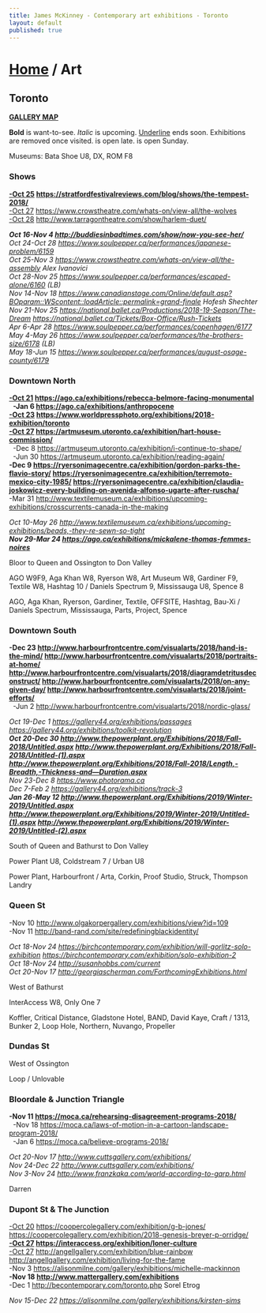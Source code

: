 ```yaml
---
title: James McKinney - Contemporary art exhibitions - Toronto
layout: default
published: true
---
```


# [Home](/) / Art

## Toronto

**[GALLERY MAP](https://www.google.com/maps/d/u/0/edit?mid=1sMiga7vQsqWdqEVQCqHsxjX2jeU)**

<span class="glyphicon glyphicon-info-sign" aria-hidden="true"></span> <strong>Bold</strong> is want-to-see. <em>Italic</em> is upcoming. <u>Underline</u> ends soon. Exhibitions are removed once visited. <span class="glyphicon glyphicon-time" aria-hidden="true"></span> is open late. <span class="glyphicon glyphicon-calendar" aria-hidden="true"></span> is open Sunday.

<span class="glyphicon glyphicon-calendar" aria-hidden="true"></span> <span class="glyphicon glyphicon-time" aria-hidden="true"></span> Museums: Bata Shoe U8, DX, ROM F8

### Shows

**<u>-Oct 25</u> <https://stratfordfestivalreviews.com/blog/shows/the-tempest-2018/>**  
<u>-Oct 27</u> <https://www.crowstheatre.com/whats-on/view-all/the-wolves>  
<u>-Oct 28</u> <http://www.tarragontheatre.com/show/harlem-duet/>  

_**Oct 16-Nov 4 <http://buddiesinbadtimes.com/show/now-you-see-her/>**_  
_Oct 24-Oct 28 <https://www.soulpepper.ca/performances/japanese-problem/6159>_  
_Oct 25-Nov 3 <https://www.crowstheatre.com/whats-on/view-all/the-assembly> Alex Ivanovici_  
_Oct 28-Nov 25 <https://www.soulpepper.ca/performances/escaped-alone/6160> (LB)_  
_Nov 14-Nov 18 <https://www.canadianstage.com/Online/default.asp?BOparam::WScontent::loadArticle::permalink=grand-finale> Hofesh Shechter_  
_Nov 21-Nov 25 <https://national.ballet.ca/Productions/2018-19-Season/The-Dream> <https://national.ballet.ca/Tickets/Box-Office/Rush-Tickets>_  
_Apr 6-Apr 28 <https://www.soulpepper.ca/performances/copenhagen/6177>_  
_May 4-May 26 <https://www.soulpepper.ca/performances/the-brothers-size/6178> (LB)_  
_May 18-Jun 15 <https://www.soulpepper.ca/performances/august-osage-county/6179>_  

### Downtown North

**<u>-Oct 21</u> <https://ago.ca/exhibitions/rebecca-belmore-facing-monumental>**  
  **-Jan 6 <https://ago.ca/exhibitions/anthropocene>**  
**<u>-Oct 23</u> <https://www.worldpressphoto.org/exhibitions/2018-exhibition/toronto>**  
**<u>-Oct 27</u> <https://artmuseum.utoronto.ca/exhibition/hart-house-commission/>**  
  -Dec 8 <https://artmuseum.utoronto.ca/exhibition/i-continue-to-shape/>  
  -Jun 30 <https://artmuseum.utoronto.ca/exhibition/reading-again/>  
**-Dec 9 <https://ryersonimagecentre.ca/exhibition/gordon-parks-the-flavio-story/> <https://ryersonimagecentre.ca/exhibition/terremoto-mexico-city-1985/> <https://ryersonimagecentre.ca/exhibition/claudia-joskowicz-every-building-on-avenida-alfonso-ugarte-after-ruscha/>**  
-Mar 31 <http://www.textilemuseum.ca/exhibitions/upcoming-exhibitions/crosscurrents-canada-in-the-making>  

_Oct 10-May 26 <http://www.textilemuseum.ca/exhibitions/upcoming-exhibitions/beads,-they-re-sewn-so-tight>_  
_**Nov 29-Mar 24 <https://ago.ca/exhibitions/mickalene-thomas-femmes-noires>**_  

<span class="glyphicon glyphicon-info-sign" aria-hidden="true"></span> Bloor to Queen and Ossington to Don Valley

<span class="glyphicon glyphicon-time" aria-hidden="true"></span> AGO W9F9, Aga Khan W8, Ryerson W8, Art Museum W8, Gardiner F9, Textile W8, Hashtag 10 / Daniels Spectrum 9, Mississauga U8, Spence 8

<span class="glyphicon glyphicon-calendar" aria-hidden="true"></span> AGO, Aga Khan, Ryerson, Gardiner, Textile, OFFSITE, Hashtag, Bau-Xi / Daniels Spectrum, Mississauga, Parts, Project, Spence

### Downtown South

**-Dec 23 <http://www.harbourfrontcentre.com/visualarts/2018/hand-is-the-mind/> <http://www.harbourfrontcentre.com/visualarts/2018/portraits-at-home/> <http://www.harbourfrontcentre.com/visualarts/2018/diagramdetritusdeconstruct/> <http://www.harbourfrontcentre.com/visualarts/2018/on-any-given-day/> <http://www.harbourfrontcentre.com/visualarts/2018/joint-efforts/>**  
  -Jun 2 <http://www.harbourfrontcentre.com/visualarts/2018/nordic-glass/>  

_Oct 19-Dec 1 <https://gallery44.org/exhibitions/passages> <https://gallery44.org/exhibitions/toolkit-revolution>_  
_**Oct 20-Dec 30 <http://www.thepowerplant.org/Exhibitions/2018/Fall-2018/Untitled.aspx> <http://www.thepowerplant.org/Exhibitions/2018/Fall-2018/Untitled-(1).aspx> <http://www.thepowerplant.org/Exhibitions/2018/Fall-2018/Length,-Breadth,-Thickness-and—Duration.aspx>**_  
_Nov 23-Dec 8 <https://www.photorama.ca>_  
_Dec 7-Feb 2 <https://gallery44.org/exhibitions/track-3>_  
_**Jan 26-May 12 <http://www.thepowerplant.org/Exhibitions/2019/Winter-2019/Untitled.aspx> <http://www.thepowerplant.org/Exhibitions/2019/Winter-2019/Untitled-(1).aspx> <http://www.thepowerplant.org/Exhibitions/2019/Winter-2019/Untitled-(2).aspx>**_  

<span class="glyphicon glyphicon-info-sign" aria-hidden="true"></span> South of Queen and Bathurst to Don Valley

<span class="glyphicon glyphicon-time" aria-hidden="true"></span> Power Plant U8, Coldstream 7 / Urban U8

<span class="glyphicon glyphicon-calendar" aria-hidden="true"></span> Power Plant, Harbourfront / Arta, Corkin, Proof Studio, Struck, Thompson Landry

### Queen St

-Nov 10 <http://www.olgakorpergallery.com/exhibitions/view?id=109>  
-Nov 11 <http://band-rand.com/site/redefiningblackidentity/>  

_Oct 18-Nov 24 <https://birchcontemporary.com/exhibition/will-gorlitz-solo-exhibition> <https://birchcontemporary.com/exhibition/solo-exhibition-2>_  
_Oct 18-Nov 24 <http://susanhobbs.com/current>_  
_Oct 20-Nov 17 <http://georgiascherman.com/ForthcomingExhibitions.html>_  

<span class="glyphicon glyphicon-info-sign" aria-hidden="true"></span> West of Bathurst

<span class="glyphicon glyphicon-time" aria-hidden="true"></span> InterAccess W8, Only One 7

<span class="glyphicon glyphicon-calendar" aria-hidden="true"></span> Koffler, Critical Distance, Gladstone Hotel, BAND, David Kaye, Craft / 1313, Bunker 2, Loop Hole, Northern, Nuvango, Propeller

### Dundas St

<span class="glyphicon glyphicon-info-sign" aria-hidden="true"></span> West of Ossington

<span class="glyphicon glyphicon-calendar" aria-hidden="true"></span> Loop / Unlovable

### Bloordale & Junction Triangle

**-Nov 11 <https://moca.ca/rehearsing-disagreement-programs-2018/>**  
  -Nov 18 <https://moca.ca/laws-of-motion-in-a-cartoon-landscape-program-2018/>  
  -Jan 6 <https://moca.ca/believe-programs-2018/>  

_Oct 20-Nov 17 <http://www.cuttsgallery.com/exhibitions/>_  
_Nov 24-Dec 22 <http://www.cuttsgallery.com/exhibitions/>_  
_Nov 3-Nov 24 <http://www.franzkaka.com/world-according-to-garp.html>_  

<span class="glyphicon glyphicon-calendar" aria-hidden="true"></span> Darren

### Dupont St & The Junction

<u>-Oct 20</u> <https://coopercolegallery.com/exhibition/g-b-jones/> <https://coopercolegallery.com/exhibition/2018-genesis-breyer-p-orridge/>  
**<u>-Oct 27</u> <https://interaccess.org/exhibition/loner-culture>**  
<u>-Oct 27</u> <http://angellgallery.com/exhibition/blue-rainbow> <http://angellgallery.com/exhibition/living-for-the-fame>  
-Nov 3 <https://alisonmilne.com/gallery/exhibitions/michelle-mackinnon>  
**-Nov 18 <http://www.mattergallery.com/exhibitions>**  
-Dec 1 <http://becontemporary.com/toronto.php> Sorel Etrog  

_Nov 15-Dec 22 <https://alisonmilne.com/gallery/exhibitions/kirsten-sims>_  
